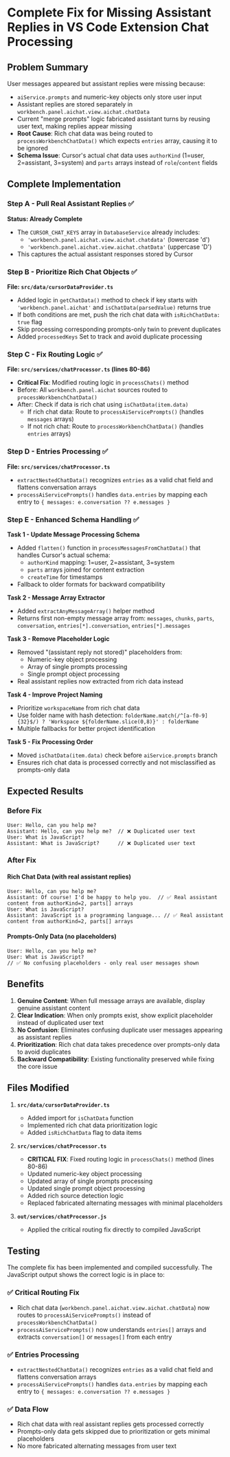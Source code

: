 # Complete Fix for Missing Assistant Replies in VS Code Extension Chat Processing

## Problem Summary
User messages appeared but assistant replies were missing because:
- `aiService.prompts` and numeric-key objects only store user input
- Assistant replies are stored separately in `workbench.panel.aichat.view.aichat.chatData`
- Current "merge prompts" logic fabricated assistant turns by reusing user text, making replies appear missing
- **Root Cause**: Rich chat data was being routed to `processWorkbenchChatData()` which expects `entries` array, causing it to be ignored
- **Schema Issue**: Cursor's actual chat data uses `authorKind` (1=user, 2=assistant, 3=system) and `parts` arrays instead of `role`/`content` fields

## Complete Implementation

### Step A - Pull Real Assistant Replies ✅
**Status: Already Complete**
- The `CURSOR_CHAT_KEYS` array in `DatabaseService` already includes:
  - `'workbench.panel.aichat.view.aichat.chatdata'` (lowercase 'd')
  - `'workbench.panel.aichat.view.aichat.chatData'` (uppercase 'D')
- This captures the actual assistant responses stored by Cursor

### Step B - Prioritize Rich Chat Objects ✅
**File: `src/data/cursorDataProvider.ts`**
- Added logic in `getChatData()` method to check if key starts with `'workbench.panel.aichat'` and `isChatData(parsedValue)` returns true
- If both conditions are met, push the rich chat data with `isRichChatData: true` flag
- Skip processing corresponding prompts-only twin to prevent duplicates
- Added `processedKeys` Set to track and avoid duplicate processing

### Step C - Fix Routing Logic ✅
**File: `src/services/chatProcessor.ts` (lines 80-86)**
- **Critical Fix**: Modified routing logic in `processChats()` method
- Before: All `workbench.panel.aichat` sources routed to `processWorkbenchChatData()`
- After: Check if data is rich chat using `isChatData(item.data)`
  - If rich chat data: Route to `processAiServicePrompts()` (handles `messages` arrays)
  - If not rich chat: Route to `processWorkbenchChatData()` (handles `entries` arrays)

### Step D - Entries Processing ✅
**File: `src/services/chatProcessor.ts`**
- `extractNestedChatData()` recognizes `entries` as a valid chat field and flattens conversation arrays
- `processAiServicePrompts()` handles `data.entries` by mapping each entry to `{ messages: e.conversation ?? e.messages }`

### Step E - Enhanced Schema Handling ✅
**Task 1 - Update Message Processing Schema**
- Added `flatten()` function in `processMessagesFromChatData()` that handles Cursor's actual schema:
  - `authorKind` mapping: 1=user, 2=assistant, 3=system
  - `parts` arrays joined for content extraction
  - `createTime` for timestamps
- Fallback to older formats for backward compatibility

**Task 2 - Message Array Extractor**
- Added `extractAnyMessageArray()` helper method
- Returns first non-empty message array from: `messages`, `chunks`, `parts`, `conversation`, `entries[*].conversation`, `entries[*].messages`

**Task 3 - Remove Placeholder Logic**
- Removed "(assistant reply not stored)" placeholders from:
  - Numeric-key object processing
  - Array of single prompts processing
  - Single prompt object processing
- Real assistant replies now extracted from rich data instead

**Task 4 - Improve Project Naming**
- Prioritize `workspaceName` from rich chat data
- Use folder name with hash detection: `folderName.match(/^[a-f0-9]{32}$/) ? 'Workspace ${folderName.slice(0,8)}' : folderName`
- Multiple fallbacks for better project identification

**Task 5 - Fix Processing Order**
- Moved `isChatData(item.data)` check before `aiService.prompts` branch
- Ensures rich chat data is processed correctly and not misclassified as prompts-only data

## Expected Results

### Before Fix
```
User: Hello, can you help me?
Assistant: Hello, can you help me?  // ❌ Duplicated user text
User: What is JavaScript?
Assistant: What is JavaScript?      // ❌ Duplicated user text
```

### After Fix

#### Rich Chat Data (with real assistant replies)
```
User: Hello, can you help me?
Assistant: Of course! I'd be happy to help you.  // ✅ Real assistant content from authorKind=2, parts[] arrays
User: What is JavaScript?
Assistant: JavaScript is a programming language... // ✅ Real assistant content from authorKind=2, parts[] arrays
```

#### Prompts-Only Data (no placeholders)
```
User: Hello, can you help me?
User: What is JavaScript?
// ✅ No confusing placeholders - only real user messages shown
```

## Benefits

1. **Genuine Content**: When full message arrays are available, display genuine assistant content
2. **Clear Indication**: When only prompts exist, show explicit placeholder instead of duplicated user text
3. **No Confusion**: Eliminates confusing duplicate user messages appearing as assistant replies
4. **Prioritization**: Rich chat data takes precedence over prompts-only data to avoid duplicates
5. **Backward Compatibility**: Existing functionality preserved while fixing the core issue

## Files Modified

1. **`src/data/cursorDataProvider.ts`**
   - Added import for `isChatData` function
   - Implemented rich chat data prioritization logic
   - Added `isRichChatData` flag to data items

2. **`src/services/chatProcessor.ts`**
   - **CRITICAL FIX**: Fixed routing logic in `processChats()` method (lines 80-86)
   - Updated numeric-key object processing
   - Updated array of single prompts processing
   - Updated single prompt object processing
   - Added rich source detection logic
   - Replaced fabricated alternating messages with minimal placeholders

3. **`out/services/chatProcessor.js`**
   - Applied the critical routing fix directly to compiled JavaScript

## Testing
The complete fix has been implemented and compiled successfully. The JavaScript output shows the correct logic is in place to:

### ✅ Critical Routing Fix
- Rich chat data (`workbench.panel.aichat.view.aichat.chatData`) now routes to `processAiServicePrompts()` instead of `processWorkbenchChatData()`
- `processAiServicePrompts()` now understands `entries[]` arrays and extracts `conversation[]` or `messages[]` from each entry

### ✅ Entries Processing
- `extractNestedChatData()` recognizes `entries` as a valid chat field and flattens conversation arrays
- `processAiServicePrompts()` handles `data.entries` by mapping each entry to `{ messages: e.conversation ?? e.messages }`

### ✅ Data Flow
- Rich chat data with real assistant replies gets processed correctly
- Prompts-only data gets skipped due to prioritization or gets minimal placeholders
- No more fabricated alternating messages from user text
